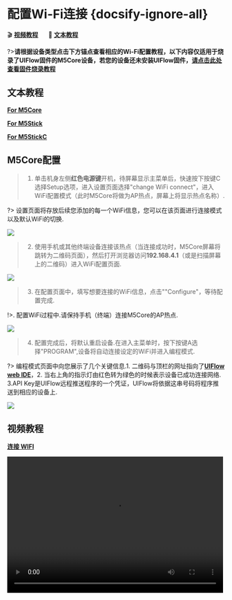 # 配置Wi-Fi连接 {docsify-ignore-all}


:clapper: **[视频教程](#视频教程)**&nbsp;&nbsp;&nbsp;&nbsp;&nbsp;&nbsp;:memo: **[文本教程](#文本教程)**


?>**请根据设备类型点击下方锚点查看相应的Wi-Fi配置教程，以下内容仅适用于烧录了UIFlow固件的M5Core设备，若您的设备还未安装UIFlow固件，[请点击此处查看固件烧录教程](zh_CN/related_documents/M5Burner)**


## 文本教程

**[For M5Core](#M5Core配置)**

**[For M5Stick](#M5Stick配置)**

**[For M5StickC](#M5StickC配置)**


## M5Core配置

>1. 单击机身左侧**红色电源键**开机，待屏幕显示主菜单后，快速按下按键C选择Setup选项，进入设置页面选择"change WiFi connect"，进入WiFi配置模式（此时M5Core将做为AP热点，屏幕上将显示热点名称）.

?> 设置页面将存放后续您添加的每一个WiFi信息，您可以在该页面进行连接模式以及默认WiFi的切换.

<img src="assets/img/related_documents/Setting_WiFi/Setting_01.jpg">

>2. 使用手机或其他终端设备连接该热点（当连接成功时，M5Core屏幕将跳转为二维码页面），然后打开浏览器访问**192.168.4.1**（或是扫描屏幕上的二维码）进入WiFi配置页面.

<img src="assets/img/related_documents/Setting_WiFi/Setting_02.jpg">

>3. 在配置页面中，填写想要连接的WiFi信息，点击""Configure"，等待配置完成.

!>. 配置WiFi过程中.请保持手机（终端）连接M5Core的AP热点.

<img src="assets/img/related_documents/Setting_WiFi/Setting_03.jpg">

>4. 配置完成后，将默认重启设备.在进入主菜单时，按下按键A选择"PROGRAM",设备将自动连接设定的WiFi并进入编程模式.

?> 编程模式页面中向您展示了几个关键信息.1. 二维码与顶栏的网址指向了[**UIFlow web IDE**](http://flow.m5stack.com/)，2. 当右上角的指示灯由红色转为绿色的时候表示设备已成功连接网络. 3.API Key是UIFlow远程推送程序的一个凭证，UIFlow将依据这串号码将程序推送到相应的设备上.

<img src="assets/img/related_documents/Setting_WiFi/Setting_04.jpg">


<!-- 

<figure>
    <img src="assets/img/getting_started_pics/m5stack_core/get_started_with_uiflow/core_home_page.png">
</figure>



1. [青茹](#按下-UPLOAD-按键)

2. [选择可联网的 Wi-Fi](#选择可联网的-Wi-Fi)

3. [重启 M5Core](#重启-M5Core)


## 1. 按下 UPLOAD 按键

**现在, 按下  `upload` 按键. 屏幕会出现如下界面.**

<figure>
    <img src="assets/img/getting_started_pics/m5stack_core/get_started_with_uiflow/m5stack_connet_wifi.png">
</figure>

## 2. 选择可联网的Wi-Fi

**用手机或者PC去连接屏幕上显示的M5Core的热点(like `M5Stack-a67c`)，然后打开浏览器输入网址`192.168.4.1`，然后选择可联网的路由器Wi-Fi，然后输入密码。(您看，像我这样，我现在可以联网的Wi-Fi是`MasterHax_5G`)**

<figure>
    <img src="assets/img/getting_started_pics/m5stack_core/get_started_with_uiflow/input_wifi_password.png">
</figure>

## 3. 重启M5Core

**输入密码后，成功连接可联网的路由器Wi-Fi之后，重启M5Core**

<figure>
    <img src="assets/img/getting_started_pics/m5stack_core/get_started_with_uiflow/connect_wifi_successfully.png">
</figure>

## 完成

重启M5Core之后，按`upload`按键，这时候，看到下图带二维码的界面。这很好我们就可以跟着这篇文章[UIFlow编程](zh_CN/quick_start/m5core/m5stack_core_get_started_MicroPython)学习UIFlow的编程啦！

<figure>
    <img src="assets/img/getting_started_pics/m5stack_core/get_started_with_uiflow/apikey.jpg">
</figure>

?> **Note** 同样地，如果您想换一个可联网的wifi的话，按`SETUP`按键。

<figure>
    <img src="assets/img/getting_started_pics/m5stack_core/get_started_with_uiflow/change_wifi.jpg">
</figure>

## 最后

现在，您可以阅读这篇文章开始使用UIFlow编程啦！[UIFlow上手指南](zh_CN/quick_start/m5core/m5stack_core_get_started_MicroPython) -->

## 视频教程

**[连接 WIFI](https://v.youku.com/v_show/id_XNDAxOTEyNTQ2NA==.html?spm=a2hzp.8253869.0.0)**

<video width="500" height="315" controls>
    <source src="https://m5stack.oss-cn-shenzhen.aliyuncs.com/video/%E6%95%99%E7%A8%8B/WiFi%20Configuration/A2%20-%20WIFI%20Configuration.mp4" type="video/mp4">
</video>
